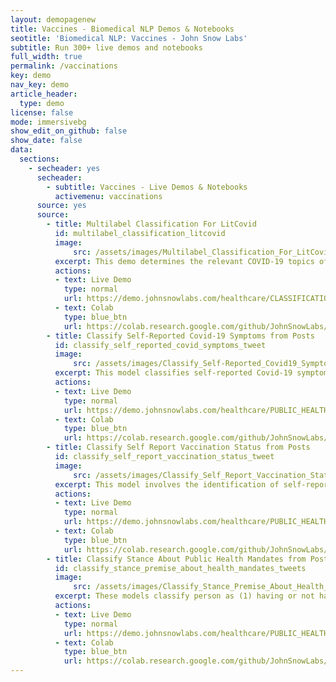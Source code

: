 ```yaml
---
layout: demopagenew
title: Vaccines - Biomedical NLP Demos & Notebooks
seotitle: 'Biomedical NLP: Vaccines - John Snow Labs'
subtitle: Run 300+ live demos and notebooks
full_width: true
permalink: /vaccinations
key: demo
nav_key: demo
article_header:
  type: demo
license: false
mode: immersivebg
show_edit_on_github: false
show_date: false
data:
  sections:  
    - secheader: yes
      secheader:
        - subtitle: Vaccines - Live Demos & Notebooks
          activemenu: vaccinations
      source: yes
      source:
        - title: Multilabel Classification For LitCovid 
          id: multilabel_classification_litcovid     
          image: 
              src: /assets/images/Multilabel_Classification_For_LitCovid.svg
          excerpt: This demo determines the relevant COVID-19 topics of an article based on its abstract.
          actions:
          - text: Live Demo
            type: normal
            url: https://demo.johnsnowlabs.com/healthcare/CLASSIFICATION_LITCOVID/
          - text: Colab
            type: blue_btn
            url: https://colab.research.google.com/github/JohnSnowLabs/spark-nlp-workshop/blob/master/tutorials/streamlit_notebooks/healthcare/MULTICLF_LITCOVID.ipynb
        - title: Classify Self-Reported Covid-19 Symptoms from Posts 
          id: classify_self_reported_covid_symptoms_tweet     
          image: 
              src: /assets/images/Classify_Self-Reported_Covid19_Symptoms_Tweet.svg
          excerpt: This model classifies self-reported Covid-19 symptoms in Spanish tweets.
          actions:
          - text: Live Demo
            type: normal
            url: https://demo.johnsnowlabs.com/healthcare/PUBLIC_HEALTH_COVID_SYMPTOMS/
          - text: Colab
            type: blue_btn
            url: https://colab.research.google.com/github/JohnSnowLabs/spark-nlp-workshop/blob/master/tutorials/streamlit_notebooks/healthcare/PUBLIC_HEALTH_MB4SC.ipynb
        - title: Classify Self Report Vaccination Status from Posts
          id: classify_self_report_vaccination_status_tweet          
          image: 
              src: /assets/images/Classify_Self_Report_Vaccination_Status_Tweet.svg
          excerpt: This model involves the identification of self-reported COVID-19 vaccination status in English tweets.
          actions:
          - text: Live Demo
            type: normal
            url: https://demo.johnsnowlabs.com/healthcare/PUBLIC_HEALTH_VACCINE_STATUS/
          - text: Colab
            type: blue_btn
            url: https://colab.research.google.com/github/JohnSnowLabs/spark-nlp-workshop/blob/master/tutorials/streamlit_notebooks/healthcare/PUBLIC_HEALTH_MB4SC.ipynb
        - title: Classify Stance About Public Health Mandates from Posts
          id: classify_stance_premise_about_health_mandates_tweets      
          image: 
              src: /assets/images/Classify_Stance_Premise_About_Health_Mandates_in_Tweets.svg
          excerpt: These models classify person as (1) having or not having stance and as (2) having or not having premise (argument) about health mandates in tweets.
          actions:
          - text: Live Demo
            type: normal
            url: https://demo.johnsnowlabs.com/healthcare/PUBLIC_HEALTH_MANDATES/
          - text: Colab
            type: blue_btn
            url: https://colab.research.google.com/github/JohnSnowLabs/spark-nlp-workshop/blob/master/tutorials/streamlit_notebooks/healthcare/PUBLIC_HEALTH_MB4SC.ipynb
---
```

